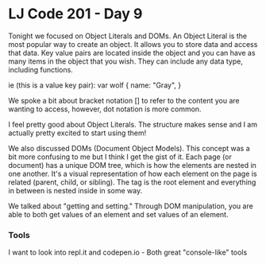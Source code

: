 # LJ Code 201 - Day 9

Tonight we focused on Object Literals and DOMs. An Object Literal is the most popular way to create an object. It allows you to store data and access that data. Key value pairs are located inside the object and you can have as many items in the object that you wish. They can include any data type, including functions. 

ie (this is a value key pair): 
var wolf {
name: "Gray",
}

We spoke a bit about bracket notation [] to refer to the content you are wanting to access, however, dot notation is more common. 

I feel pretty good about Object Literals. The structure makes sense and I am actually pretty excited to start using them! 

We also discussed DOMs (Document Object Models). This concept was a bit more confusing to me but I think I get the gist of it. Each page (or document) has a unique DOM tree, which is how the elements are nested in one another. It's a visual representation of how each element on the page is related (parent, child, or sibling). The <html> tag is the root element and everything in between is nested inside in some way. 

We talked about "getting and setting." Through DOM manipulation, you are able to both get values of an element and set values of an element. 

### Tools
I want to look into repl.it and codepen.io - Both great "console-like" tools